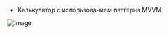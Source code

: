 - Калькулятор с использованием паттерна MVVM

![image](https://github.com/DaniilSob2004/Calculator_MVVM/assets/106149184/aba81786-58ab-4645-b427-c742afbffd3f)